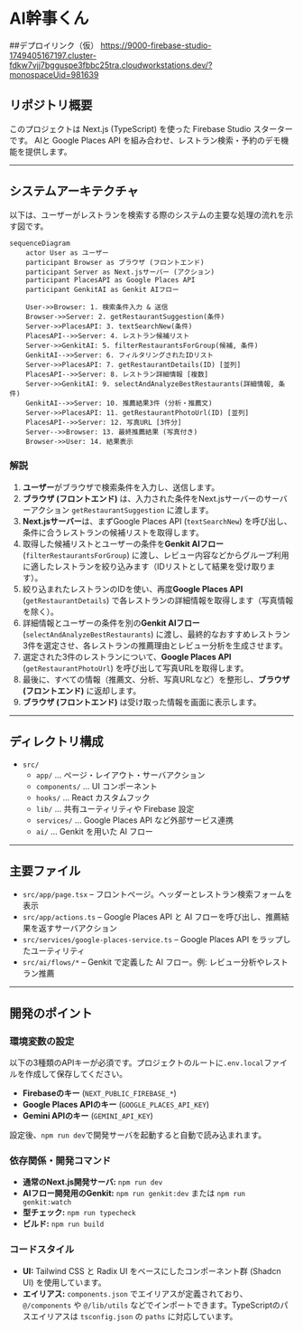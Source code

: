 
# AI幹事くん

##デプロイリンク（仮）
https://9000-firebase-studio-1749405167197.cluster-fdkw7vjj7bgguspe3fbbc25tra.cloudworkstations.dev/?monospaceUid=981639


## リポジトリ概要

このプロジェクトは Next.js (TypeScript) を使った Firebase Studio スターターです。
AIと Google Places API を組み合わせ、レストラン検索・予約のデモ機能を提供します。

---

## システムアーキテクチャ

以下は、ユーザーがレストランを検索する際のシステムの主要な処理の流れを示す図です。

```mermaid
sequenceDiagram
    actor User as ユーザー
    participant Browser as ブラウザ (フロントエンド)
    participant Server as Next.jsサーバー (アクション)
    participant PlacesAPI as Google Places API
    participant GenkitAI as Genkit AIフロー

    User->>Browser: 1. 検索条件入力 & 送信
    Browser->>Server: 2. getRestaurantSuggestion(条件)
    Server->>PlacesAPI: 3. textSearchNew(条件)
    PlacesAPI-->>Server: 4. レストラン候補リスト
    Server->>GenkitAI: 5. filterRestaurantsForGroup(候補, 条件)
    GenkitAI-->>Server: 6. フィルタリングされたIDリスト
    Server->>PlacesAPI: 7. getRestaurantDetails(ID) [並列]
    PlacesAPI-->>Server: 8. レストラン詳細情報 [複数]
    Server->>GenkitAI: 9. selectAndAnalyzeBestRestaurants(詳細情報, 条件)
    GenkitAI-->>Server: 10. 推薦結果3件 (分析・推薦文)
    Server->>PlacesAPI: 11. getRestaurantPhotoUrl(ID) [並列]
    PlacesAPI-->>Server: 12. 写真URL [3件分]
    Server-->>Browser: 13. 最終推薦結果 (写真付き)
    Browser->>User: 14. 結果表示
```

### 解説

1.  **ユーザー**がブラウザで検索条件を入力し、送信します。
2.  **ブラウザ (フロントエンド)** は、入力された条件をNext.jsサーバーのサーバーアクション `getRestaurantSuggestion` に渡します。
3.  **Next.jsサーバー**は、まずGoogle Places API (`textSearchNew`) を呼び出し、条件に合うレストランの候補リストを取得します。
4.  取得した候補リストとユーザーの条件を**Genkit AIフロー** (`filterRestaurantsForGroup`) に渡し、レビュー内容などからグループ利用に適したレストランを絞り込みます（IDリストとして結果を受け取ります）。
5.  絞り込まれたレストランのIDを使い、再度**Google Places API** (`getRestaurantDetails`) で各レストランの詳細情報を取得します（写真情報を除く）。
6.  詳細情報とユーザーの条件を別の**Genkit AIフロー** (`selectAndAnalyzeBestRestaurants`) に渡し、最終的なおすすめレストラン3件を選定させ、各レストランの推薦理由とレビュー分析を生成させます。
7.  選定された3件のレストランについて、**Google Places API** (`getRestaurantPhotoUrl`) を呼び出して写真URLを取得します。
8.  最後に、すべての情報（推薦文、分析、写真URLなど）を整形し、**ブラウザ (フロントエンド)** に返却します。
9.  **ブラウザ (フロントエンド)** は受け取った情報を画面に表示します。

---

## ディレクトリ構成

- `src/`
  - `app/` … ページ・レイアウト・サーバアクション
  - `components/` … UI コンポーネント
  - `hooks/` … React カスタムフック
  - `lib/` … 共有ユーティリティや Firebase 設定
  - `services/` … Google Places API など外部サービス連携
  - `ai/` … Genkit を用いた AI フロー

---

## 主要ファイル

- `src/app/page.tsx` – フロントページ。ヘッダーとレストラン検索フォームを表示
- `src/app/actions.ts` – Google Places API と AI フローを呼び出し、推薦結果を返すサーバアクション
- `src/services/google-places-service.ts` – Google Places API をラップしたユーティリティ
- `src/ai/flows/*` – Genkit で定義した AI フロー。例: レビュー分析やレストラン推薦

---

## 開発のポイント

### 環境変数の設定

以下の3種類のAPIキーが必須です。プロジェクトのルートに`.env.local`ファイルを作成して保存してください。

- **Firebaseのキー** (`NEXT_PUBLIC_FIREBASE_*`)
- **Google Places APIのキー** (`GOOGLE_PLACES_API_KEY`)
- **Gemini APIのキー** (`GEMINI_API_KEY`)

設定後、`npm run dev`で開発サーバを起動すると自動で読み込まれます。

### 依存関係・開発コマンド

- **通常のNext.js開発サーバ:** `npm run dev`
- **AIフロー開発用のGenkit:** `npm run genkit:dev` または `npm run genkit:watch`
- **型チェック:** `npm run typecheck`
- **ビルド:** `npm run build`

### コードスタイル

- **UI:** Tailwind CSS と Radix UI をベースにしたコンポーネント群 (Shadcn UI) を使用しています。
- **エイリアス:** `components.json` でエイリアスが定義されており、`@/components` や `@/lib/utils` などでインポートできます。TypeScriptのパスエイリアスは `tsconfig.json` の `paths` に対応しています。

